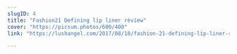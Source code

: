 ```yaml
---
slugID: 4
title: "Fashion21 Defining lip liner review"
cover: "https://picsum.photos/600/400"
link: "https://lushangel.com/2017/08/10/fashion-21-defining-lip-liner-review/"

---
```


